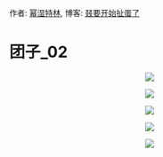 作者: [幂湿特林](https://github.com/linmingdao), 博客: [叕要开始扯蛋了](https://linmingdao.github.io/)

# 团子\_02

<p align="center"><img src=https://linmingdao.github.io/blog/assets/tuanzi/tuanzi_5.jpg></p>

<p align="center"><img src=https://linmingdao.github.io/blog/assets/tuanzi/tuanzi_6.jpg></p>

<p align="center"><img src=https://linmingdao.github.io/blog/assets/tuanzi/tuanzi_7.jpg></p>

<p align="center"><img src=https://linmingdao.github.io/blog/assets/tuanzi/tuanzi_8.jpg></p>

<p align="center"><img src=https://linmingdao.github.io/blog/assets/tuanzi/tuanzi_9.jpg></p>
